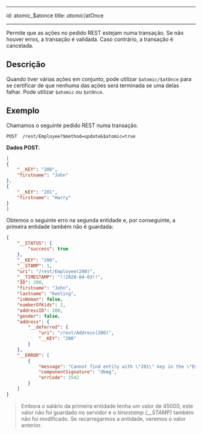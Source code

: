 - - -
id: atomic_$atonce title: $atomic/$atOnce
- - -


Permite que as ações no pedido REST estejam numa transação. Se não houver erros, a transação é validada. Caso contrário, a transação é cancelada.


## Descrição

Quando tiver várias ações em conjunto, pode utilizar `$atomic/$atOnce` para se certificar de que nenhuma das ações será terminada se uma delas falhar. Pode utilizar `$atomic` ou `$atOnce`.


## Exemplo

Chamamos o seguinte pedido REST numa transação.

 `POST  /rest/Employee?$method=update&$atomic=true`

**Dados POST**:

```json
[
{
    "__KEY": "200",
    "firstname": "John"
},
{
    "__KEY": "201",
    "firstname": "Harry"
}
]
```

Obtemos o seguinte erro na segunda entidade e, por conseguinte, a primeira entidade também não é guardada:

```json
{
    "__STATUS": {
        "success": true
    },
    "__KEY": "200",
    "__STAMP": 1,
    "uri": "/rest/Employee(200)",
    "__TIMESTAMP": "!!2020-04-03!!",
    "ID": 200,
    "firstname": "John",
    "lastname": "Keeling",
    "isWoman": false,
    "numberOfKids": 2,
    "addressID": 200,
    "gender": false,
    "address": {
        "__deferred": {
            "uri": "/rest/Address(200)",
            "__KEY": "200"
        }
    },
    "__ERROR": [
        {
            "message": "Cannot find entity with \"201\" key in the \"Employee\" dataclass",
            "componentSignature": "dbmg",
            "errCode": 1542
        }
    ]
}
```
> Embora o salário da primeira entidade tenha um valor de 45000, este valor não foi guardado no servidor e o *timestamp (__STAMP)* também não foi modificado. Se recarregarmos a entidade, veremos o valor anterior.
